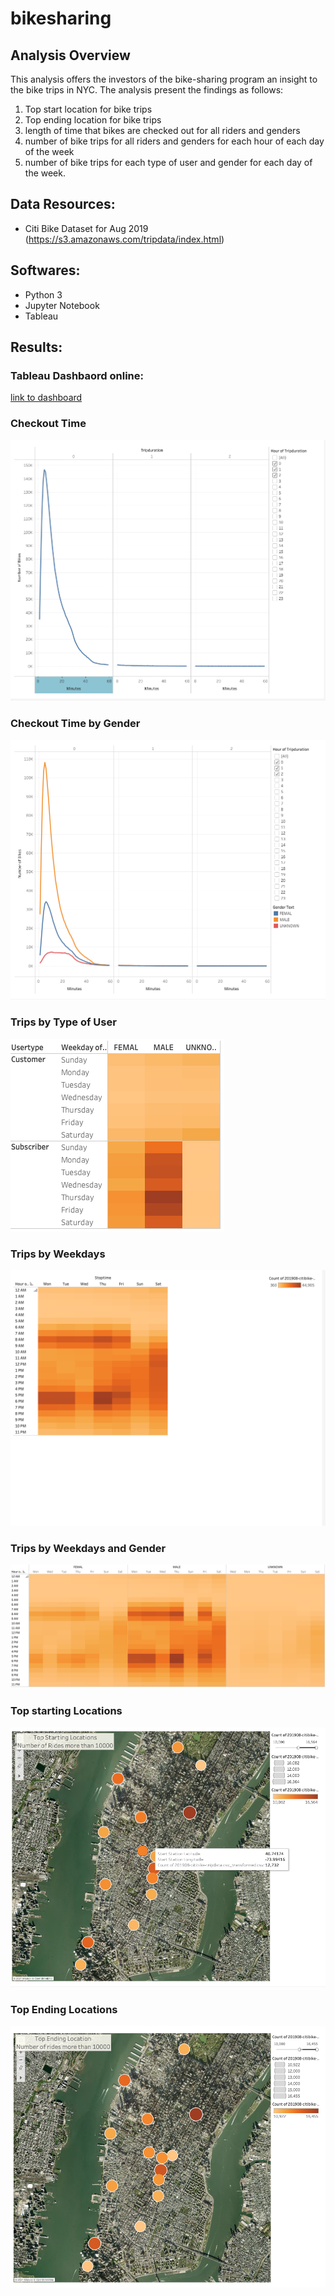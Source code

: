 # bikesharing


## Analysis Overview

This analysis offers the investors of the bike-sharing program an insight to the bike trips in NYC. The analysis present the findings as follows:

1. Top start location for bike trips
2. Top ending location for bike trips
3. length of time that bikes are checked out for all riders and genders
4. number of bike trips for all riders and genders for each hour of each day of the week
5. number of bike trips for each type of user and gender for each day of the week.

## Data Resources:
- Citi Bike Dataset for Aug 2019 (https://s3.amazonaws.com/tripdata/index.html)

## Softwares: 
- Python 3
- Jupyter Notebook
- Tableau

## Results:

### Tableau Dashbaord online:
[link to dashboard](https://public.tableau.com/app/profile/mohammad.ali.sakhi/viz/BikeSharingNYC/Story1)

### Checkout Time 

![checkout](images/checkout_time.png)

### Checkout Time by Gender

![gender](images/checkout_gender.png)

### Trips by Type of User

![tripuser](images/trip_user.png)

### Trips by Weekdays

![tripdays](images/trip_weekdays.png)

### Trips by Weekdays and Gender

![tripdaysgender](images/trp_weekdays_gender.png)

### Top starting Locations

![start](images/top_start_loc.png)

### Top Ending Locations

![end](images/top_end_loc.png)
